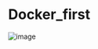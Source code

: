 # Docker_first
![image](https://user-images.githubusercontent.com/46542567/96516807-c4d82b80-1235-11eb-829a-c55a161c7967.png)

